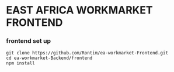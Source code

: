 # EAST AFRICA WORKMARKET FRONTEND

### frontend set up

```shell
git clone https://github.com/Rontim/ea-workmarket-Frontend.git
cd ea-workmarket-Backend/frontend
npm install
```
